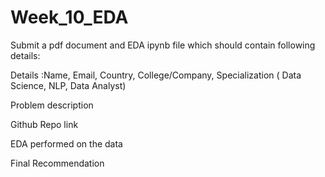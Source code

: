 # Week_10_EDA

Submit a pdf document and EDA ipynb file which should contain following details:

Details :Name, Email, Country, College/Company, Specialization ( Data Science, NLP, Data Analyst)

Problem description

Github Repo link

EDA performed on the data

Final Recommendation
